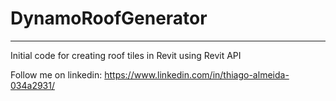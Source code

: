 # DynamoRoofGenerator
----
Initial code for creating roof tiles in Revit using Revit API

Follow me on linkedin: https://www.linkedin.com/in/thiago-almeida-034a2931/
